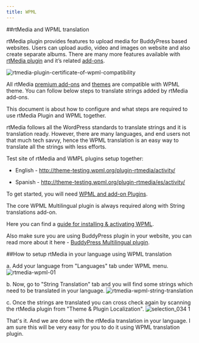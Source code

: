 ```yaml
---
title: WPML
---
```

##rtMedia and WPML translation

rtMedia plugin provides features to upload media for BuddyPress based websites. Users can upload audio, video and images on website and also create separate albums. There are many more features available with [rtMedia plugin](https://rtcamp.com/rtmedia/) and it’s related [add-ons](https://rtcamp.com/rtmedia/addons/).

![rtmedia-plugin-certificate-of-wpml-compatibility](https://cloud.githubusercontent.com/assets/1140051/7046827/364dfe6a-de26-11e4-9675-b4be8f94924c.png)

All rtMedia [premium add-ons](https://rtcamp.com/rtmedia/addons/) and [themes](https://rtcamp.com/products/category/themes/) are compatible with WPML theme. You can follow below steps to translate strings added by rtMedia add-ons. 

This document is about how to configure and what steps are required to use rtMedia Plugin and WPML together. 

rtMedia follows all the WordPress standards to translate strings and it is translation ready. However, there are many languages, and end users not that much tech savvy, hence the WPML translation is an easy way to translate all the strings with less efforts.

Test site of rtMedia and WMPL plugins setup together:

* English - http://theme-testing.wpml.org/plugin-rtmedia/activity/

* Spanish - http://theme-testing.wpml.org/plugin-rtmedia/es/activity/
 
To get started, you will need [WPML and add-on Plugins](http://wpml.org/purchase/). 

The core WPML Multilingual plugin is always required along with String translations add-on. 

Here you can find a [guide for installing & activating WPML](http://wpml.org/documentation/getting-started-guide/).

Also make sure you are using BuddyPress plugin in your website, you can read more about it here - [BuddyPress Multilingual plugin](https://wpml.org/documentation/related-projects/buddypress-multilingual/). 


##How to setup rtMedia in your language using WPML translation

a. Add your language from "Languages" tab under WPML menu.
![rtmedia-wpml-01](https://cloud.githubusercontent.com/assets/1140051/6965668/05a03f44-d971-11e4-9040-b1a449f995f3.png)

b. Now, go to "String Translation" tab and you will find some strings which need to be translated in your language.
![rtmedia-wpml-string-translation](https://cloud.githubusercontent.com/assets/1140051/6965709/277b5fea-d971-11e4-9b2d-a19305b91a5c.png)

c. Once the strings are translated you can cross check again by scanning the rtMedia plugin from "Theme & Plugin Localization".
![selection_034 1](https://cloud.githubusercontent.com/assets/1140051/6965723/41aad648-d971-11e4-9cce-7fa3bbcc69be.png)

 
That's it. And we are done with the rtMedia translation in your language. I am sure this will be very easy for you to do it using WPML translation plugin.
 



